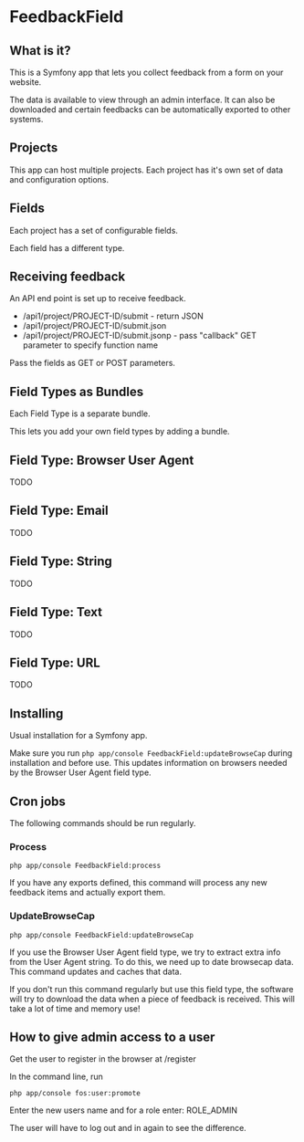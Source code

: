# FeedbackField

## What is it?

This is a Symfony app that lets you collect feedback from a form on your website.

The data is available to view through an admin interface. It can also be downloaded and certain feedbacks can be automatically exported to other systems.

## Projects

This app can host multiple projects. Each project has it's own set of data and configuration options.

## Fields

Each project has a set of configurable fields.

Each field has a different type.

## Receiving feedback

An API end point is set up to receive feedback.

  *  /api1/project/PROJECT-ID/submit  - return JSON
  *  /api1/project/PROJECT-ID/submit.json
  *  /api1/project/PROJECT-ID/submit.jsonp - pass "callback" GET parameter to specify function name

Pass the fields as GET or POST parameters.

## Field Types as Bundles

Each Field Type is a separate bundle.

This lets you add your own field types by adding a bundle.

## Field Type: Browser User Agent

TODO

## Field Type: Email

TODO

## Field Type: String

TODO

## Field Type: Text

TODO

## Field Type: URL

TODO


## Installing

Usual installation for a Symfony app.

Make sure you run ````php app/console FeedbackField:updateBrowseCap```` during installation and before use. This updates information on browsers needed by the Browser User Agent field type.

## Cron jobs

The following commands should be run regularly.

### Process

    php app/console FeedbackField:process

If you have any exports defined, this command will process any new feedback items and actually export them.

### UpdateBrowseCap

    php app/console FeedbackField:updateBrowseCap

If you use the Browser User Agent field type, we try to extract extra info from the User Agent string. To do this, we need up to date browsecap data. This command updates and caches that data.

If you don't run this command regularly but use this field type, the software will try to download the data when a piece of feedback is received. This will take a lot of time and memory use!


## How to give admin access to a user

Get the user to register in the browser at /register

In the command line, run

    php app/console fos:user:promote

Enter the new users name and for a role enter: ROLE_ADMIN

The user will have to log out and in again to see the difference.
